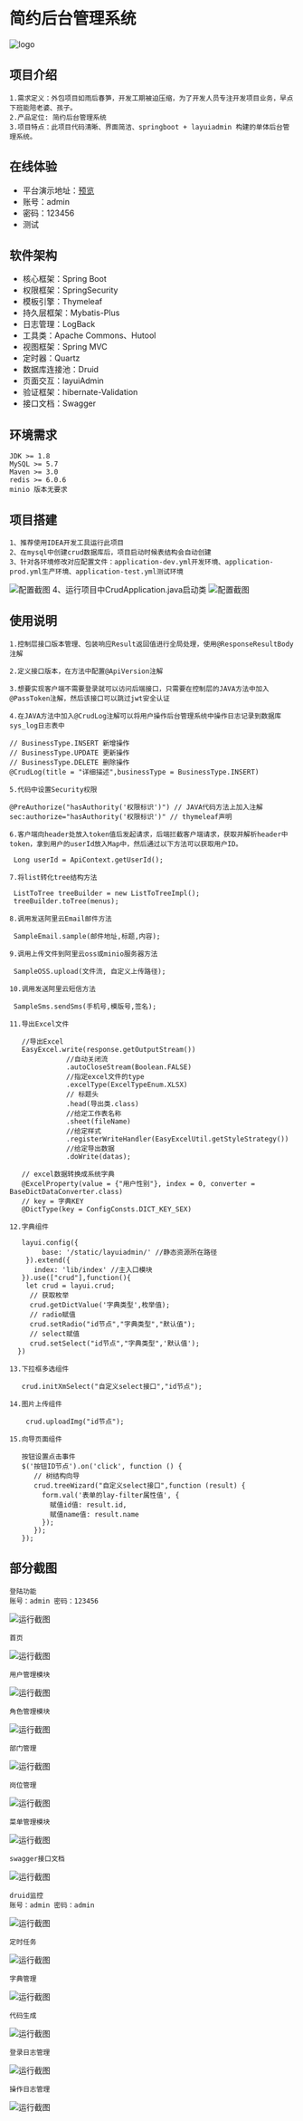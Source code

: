 # 简约后台管理系统
   ![logo](https://gitee.com/yangyouwang/crud/raw/master/src/main/resources/static/img/logo.jpg "logo.jpg")

## 项目介绍
    1.需求定义：外包项目如雨后春笋，开发工期被迫压缩，为了开发人员专注开发项目业务，早点下班能陪老婆、孩子。
    2.产品定位: 简约后台管理系统
    3.项目特点：此项目代码清晰、界面简洁、springboot + layuiadmin 构建的单体后台管理系统。

## 在线体验
- 平台演示地址：[预览](http://www.wbd.plus/) 
- 账号：admin
- 密码：123456  
- 测试

## 软件架构
- 核心框架：Spring Boot
- 权限框架：SpringSecurity
- 模板引擎：Thymeleaf
- 持久层框架：Mybatis-Plus
- 日志管理：LogBack
- 工具类：Apache Commons、Hutool
- 视图框架：Spring MVC
- 定时器：Quartz
- 数据库连接池：Druid
- 页面交互：layuiAdmin
- 验证框架：hibernate-Validation
- 接口文档：Swagger

## 环境需求
    JDK >= 1.8
    MySQL >= 5.7
    Maven >= 3.0
    redis >= 6.0.6
    minio 版本无要求

## 项目搭建
    1、推荐使用IDEA开发工具运行此项目
    2、在mysql中创建crud数据库后，项目启动时候表结构会自动创建
    3、针对各环境修改对应配置文件：application-dev.yml开发环境、application-prod.yml生产环境、application-test.yml测试环境
   ![配置截图](https://gitee.com/yangyouwang/crud/raw/master/src/main/resources/static/img/13.png "13.png")
    4、运行项目中CrudApplication.java启动类
   ![配置截图](https://gitee.com/yangyouwang/crud/raw/master/src/main/resources/static/img/14.png "14.png")
## 使用说明
    
    1.控制层接口版本管理、包装响应Result返回值进行全局处理，使用@ResponseResultBody注解
    
    2.定义接口版本，在方法中配置@ApiVersion注解
    
    3.想要实现客户端不需要登录就可以访问后端接口，只需要在控制层的JAVA方法中加入@PassToken注解，然后该接口可以跳过jwt安全认证
    
    4.在JAVA方法中加入@CrudLog注解可以将用户操作后台管理系统中操作日志记录到数据库sys_log日志表中
```
// BusinessType.INSERT 新增操作
// BusinessType.UPDATE 更新操作
// BusinessType.DELETE 删除操作
@CrudLog(title = "详细描述",businessType = BusinessType.INSERT) 
```

    5.代码中设置Security权限
```
@PreAuthorize("hasAuthority('权限标识')") // JAVA代码方法上加入注解
sec:authorize="hasAuthority('权限标识')" // thymeleaf声明
```
    
    6.客户端向header处放入token值后发起请求，后端拦截客户端请求，获取并解析header中token，拿到用户的userId放入Map中，然后通过以下方法可以获取用户ID。
```
 Long userId = ApiContext.getUserId();
```
    7.将list转化tree结构方法
```
 ListToTree treeBuilder = new ListToTreeImpl();
 treeBuilder.toTree(menus);
```
    8.调用发送阿里云Email邮件方法
```
 SampleEmail.sample(邮件地址,标题,内容);
```
    9.调用上传文件到阿里云oss或minio服务器方法
```
 SampleOSS.upload(文件流, 自定义上传路径);
```
    10.调用发送阿里云短信方法
```
 SampleSms.sendSms(手机号,模版号,签名); 
```   
    11.导出Excel文件
```
   //导出Excel
   EasyExcel.write(response.getOutputStream())
              //自动关闭流
              .autoCloseStream(Boolean.FALSE)
              //指定excel文件的type
              .excelType(ExcelTypeEnum.XLSX)
              // 标题头
              .head(导出类.class)
              //给定工作表名称
              .sheet(fileName)
              //给定样式
              .registerWriteHandler(EasyExcelUtil.getStyleStrategy())
              //给定导出数据
              .doWrite(datas);
              
   // excel数据转换成系统字典
   @ExcelProperty(value = {"用户性别"}, index = 0, converter = BaseDictDataConverter.class)
   // key = 字典KEY
   @DictType(key = ConfigConsts.DICT_KEY_SEX)
```
    12.字典组件
```
   layui.config({
        base: '/static/layuiadmin/' //静态资源所在路径
    }).extend({
      index: 'lib/index' //主入口模块
   }).use(["crud"],function(){
    let crud = layui.crud; 
     // 获取枚举
     crud.getDictValue('字典类型',枚举值);
     // radio赋值
     crud.setRadio("id节点","字典类型","默认值");
     // select赋值
     crud.setSelect("id节点","字典类型",'默认值');
  })
```   
    13.下拉框多选组件
```
   crud.initXmSelect("自定义select接口","id节点");
```  
    14.图片上传组件
```
    crud.uploadImg("id节点");
```  
    15.向导页面组件
```
   按钮设置点击事件
   $('按钮ID节点').on('click', function () {
      // 树结构向导
      crud.treeWizard("自定义select接口",function (result) {
        form.val('表单的lay-filter属性值', {
          赋值id值: result.id,
          赋值name值: result.name
        });
      });
   });
```
## 部分截图
    
    登陆功能
    账号：admin 密码：123456
   ![运行截图](https://gitee.com/yangyouwang/crud/raw/master/src/main/resources/static/img/0.png "0.png")
    
    首页
   ![运行截图](https://gitee.com/yangyouwang/crud/raw/master/src/main/resources/static/img/1.png "1.png")
   
    用户管理模块
   ![运行截图](https://gitee.com/yangyouwang/crud/raw/master/src/main/resources/static/img/2.png "2.png")
   
    角色管理模块
   ![运行截图](https://gitee.com/yangyouwang/crud/raw/master/src/main/resources/static/img/3.png "3.png")

    部门管理
   ![运行截图](https://gitee.com/yangyouwang/crud/raw/master/src/main/resources/static/img/18.png "18.png")

    岗位管理
   ![运行截图](https://gitee.com/yangyouwang/crud/raw/master/src/main/resources/static/img/19.png "19.png")

    菜单管理模块
   ![运行截图](https://gitee.com/yangyouwang/crud/raw/master/src/main/resources/static/img/4.png "4.png")
   
    swagger接口文档
   ![运行截图](https://gitee.com/yangyouwang/crud/raw/master/src/main/resources/static/img/5.png "5.png")
   
    druid监控
    账号：admin 密码：admin
   ![运行截图](https://gitee.com/yangyouwang/crud/raw/master/src/main/resources/static/img/6.png "6.png")
   
    定时任务
   ![运行截图](https://gitee.com/yangyouwang/crud/raw/master/src/main/resources/static/img/8.png "8.png")
   
    字典管理
   ![运行截图](https://gitee.com/yangyouwang/crud/raw/master/src/main/resources/static/img/12.png "12.png")

    代码生成
   ![运行截图](https://gitee.com/yangyouwang/crud/raw/master/src/main/resources/static/img/17.png "17.png")

    登录日志管理
   ![运行截图](https://gitee.com/yangyouwang/crud/raw/master/src/main/resources/static/img/11.png "11.png")

    操作日志管理
   ![运行截图](https://gitee.com/yangyouwang/crud/raw/master/src/main/resources/static/img/15.png "15.png")
